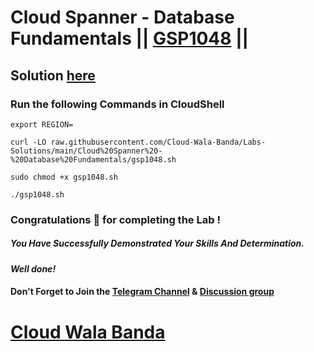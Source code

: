 # Cloud Spanner - Database Fundamentals || [GSP1048](https://www.cloudskillsboost.google/focuses/54352?parent=catalog) ||

## Solution [here](https://youtu.be/9nc16F3Bt6A)

### Run the following Commands in CloudShell

```
export REGION=
```
```
curl -LO raw.githubusercontent.com/Cloud-Wala-Banda/Labs-Solutions/main/Cloud%20Spanner%20-%20Database%20Fundamentals/gsp1048.sh

sudo chmod +x gsp1048.sh

./gsp1048.sh
```

### Congratulations 🎉 for completing the Lab !

##### *You Have Successfully Demonstrated Your Skills And Determination.*

#### *Well done!*

#### Don't Forget to Join the [Telegram Channel](https://t.me/cloudwalabanda) & [Discussion group](https://t.me/cloudwalabandachats)

# [Cloud Wala Banda](https://www.youtube.com/@cloudwalabanda)
